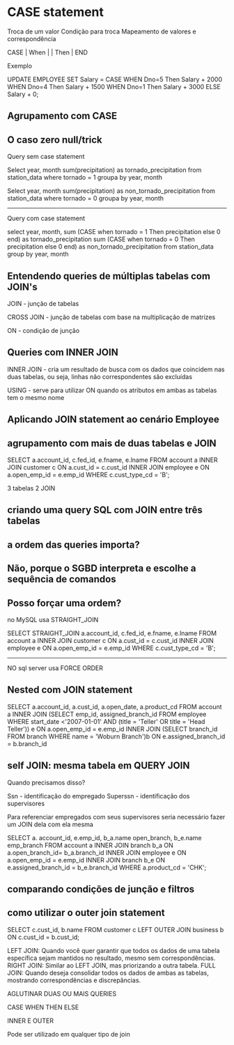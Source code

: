 # CASE statement

Troca de um valor
Condição para troca
Mapeamento de valores e correspondência

CASE | When |
| Then | END

Exemplo

UPDATE EMPLOYEE
SET Salary =
CASE WHEN Dno=5 Then Salary + 2000
WHEN Dno=4 Then Salary + 1500
WHEN Dno=1 Then Salary + 3000
ELSE Salary + 0;

## Agrupamento com CASE

## O caso zero null/trick

Query sem case statement

<!-- Tornado precipitation -->

Select year, month
sum(precipitation) as tornado_precipitation
from station_data
where tornado = 1
groupa by year, month

<!-- Non-Tornado precipitation -->

Select year, month
sum(precipitation) as non_tornado_precipitation
from station_data
where tornado = 0
groupa by year, month

---

Query com case statement

select year, month,
sum (CASE when tornado = 1 Then precipitation else 0 end) as tornado_precipitation
sum (CASE when tornado = 0 Then precipitation else 0 end) as non_tornado_precipitation
from station_data
group by year, month

## Entendendo queries de múltiplas tabelas com JOIN's

JOIN - junção de tabelas

CROSS JOIN - junção de tabelas com base na multiplicação de matrizes

ON - condição de junção

## Queries com INNER JOIN

INNER JOIN - cria um resultado de busca com os dados que coincidem nas duas tabelas,
ou seja, linhas não correspondentes são excluídas

USING - serve para utilizar ON quando os atributos em ambas as tabelas tem o mesmo nome

## Aplicando JOIN statement ao cenário Employee

## agrupamento com mais de duas tabelas e JOIN

SELECT a.account_id, c.fed_id, e.fname, e.lname
FROM account a INNER JOIN customer c
ON a.cust_id = c.cust_id
INNER JOIN employee e
ON a.open_emp_id = e.emp_id
WHERE c.cust_type_cd = 'B';

3 tabelas
2 JOIN

## criando uma query SQL com JOIN entre três tabelas

## a ordem das queries importa?

## Não, porque o SGBD interpreta e escolhe a sequência de comandos

## Posso forçar uma ordem?

no MySQL usa STRAIGHT_JOIN

SELECT STRAIGHT_JOIN a.account_id, c.fed_id, e.fname, e.lname
FROM account a INNER JOIN customer c
ON a.cust_id = c.cust_id
INNER JOIN employee e
ON a.open_emp_id = e.emp_id
WHERE c.cust_type_cd = 'B';

---

NO sql server usa FORCE ORDER

## Nested com JOIN statement

SELECT a.account_id, a.cust_id, a.open_date, a.product_cd
FROM account a INNER JOIN
(SELECT emp_id, assigned_branch_id
FROM employee
WHERE start_date <'2007-01-01' AND (title = 'Teller' OR title =
'Head Teller')) e
ON a.open_emp_id = e.emp_id
INNER JOIN
(SELECT branch_id
FROM branch
WHERE name = 'Woburn Branch')b
ON e.assigned_branch_id = b.branch_id

## self JOIN: mesma tabela em QUERY JOIN

Quando precisamos disso?

Ssn - identificação do empregado
Superssn - identificação dos supervisores

Para referenciar empregados com seus supervisores seria necessário fazer um JOIN dela com ela mesma

SELECT a. account_id, e.emp_id,
b_a.name open_branch, b_e.name emp_branch
FROM account a INNER JOIN branch b_a
ON a.open_branch_id= b_a.branch_id
INNER JOIN employee e
ON a.open_emp_id = e.emp_id
INNER JOIN branch b_e
ON e.assigned_branch_id = b_e.branch_id
WHERE a.product_cd = 'CHK';

## comparando condições de junção e filtros

## como utilizar o outer join statement

SELECT c.cust_id, b.name
FROM customer c LEFT OUTER JOIN business b
ON c.cust_id = b.cust_id;

LEFT JOIN: Quando você quer garantir que todos os dados de uma tabela específica sejam mantidos no resultado, mesmo sem correspondências.
RIGHT JOIN: Similar ao LEFT JOIN, mas priorizando a outra tabela.
FULL JOIN: Quando deseja consolidar todos os dados de ambas as tabelas, mostrando correspondências e discrepâncias.

AGLUTINAR DUAS OU MAIS QUERIES

CASE WHEN THEN ELSE

INNER E OUTER

Pode ser utilizado em qualquer tipo de join
